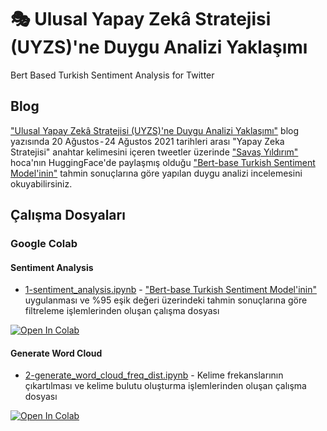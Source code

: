 # 🎭 Ulusal Yapay Zekâ Stratejisi (UYZS)'ne Duygu Analizi Yaklaşımı
Bert Based Turkish Sentiment Analysis for Twitter

## Blog

["Ulusal Yapay Zekâ Stratejisi (UYZS)'ne Duygu Analizi Yaklaşımı"](https://medium.com/yavuzkomecoglu/ulkemizin-ulusal-yapay-zeka-stratejisi-uyzs-twitter-mesajlari-sentiment-analizi-397894562d72) blog yazısında 20 Ağustos - 24 Ağustos 2021 tarihleri arası "Yapay Zeka Stratejisi" anahtar kelimesini içeren tweetler üzerinde ["Savaş Yıldırım"](https://github.com/savasy) hoca'nın HuggingFace'de paylaşmış olduğu ["Bert-base Turkish Sentiment Model'inin"](savasy/bert-base-turkish-sentiment-cased) tahmin sonuçlarına göre yapılan duygu analizi incelemesini okuyabilirsiniz.


## Çalışma Dosyaları


### Google Colab

#### Sentiment Analysis
- [1-sentiment_analysis.ipynb](https://colab.research.google.com/github/yapay-ogrenme/uyzs-sentiment-analysis/blob/main/notebooks/sentiment_analysis.ipynb) - ["Bert-base Turkish Sentiment Model'inin"](savasy/bert-base-turkish-sentiment-cased) uygulanması ve %95 eşik değeri üzerindeki tahmin sonuçlarına göre filtreleme işlemlerinden oluşan çalışma dosyası

[![Open In Colab](https://colab.research.google.com/assets/colab-badge.svg)](https://colab.research.google.com/github/yapay-ogrenme/uyzs-sentiment-analysis/blob/main/notebooks/sentiment_analysis.ipynb)

#### Generate Word Cloud
- [2-generate_word_cloud_freq_dist.ipynb](https://colab.research.google.com/github/yapay-ogrenme/uyzs-sentiment-analysis/blob/main/notebooks/generate_word_cloud_freq_dist.ipynb) - Kelime frekanslarının çıkartılması ve kelime bulutu oluşturma işlemlerinden oluşan çalışma dosyası

[![Open In Colab](https://colab.research.google.com/assets/colab-badge.svg)](https://colab.research.google.com/github/yapay-ogrenme/uyzs-sentiment-analysis/blob/main/notebooks/generate_word_cloud_freq_dist.ipynb)

